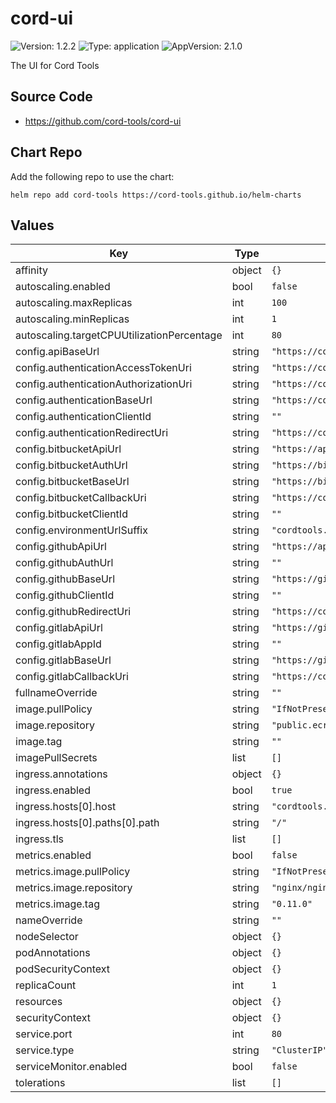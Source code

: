 # cord-ui

![Version: 1.2.2](https://img.shields.io/badge/Version-1.2.2-informational?style=flat-square) ![Type: application](https://img.shields.io/badge/Type-application-informational?style=flat-square) ![AppVersion: 2.1.0](https://img.shields.io/badge/AppVersion-2.1.0-informational?style=flat-square)

The UI for Cord Tools

## Source Code

* <https://github.com/cord-tools/cord-ui>

## Chart Repo

Add the following repo to use the chart:

```console
helm repo add cord-tools https://cord-tools.github.io/helm-charts
```

## Values

| Key | Type | Default | Description |
|-----|------|---------|-------------|
| affinity | object | `{}` |  |
| autoscaling.enabled | bool | `false` |  |
| autoscaling.maxReplicas | int | `100` |  |
| autoscaling.minReplicas | int | `1` |  |
| autoscaling.targetCPUUtilizationPercentage | int | `80` |  |
| config.apiBaseUrl | string | `"https://cordtools.local"` |  |
| config.authenticationAccessTokenUri | string | `"https://cordtools.local/oauth/token"` |  |
| config.authenticationAuthorizationUri | string | `"https://cordtools.local/oauth/authorize"` |  |
| config.authenticationBaseUrl | string | `"https://cordtools.local"` |  |
| config.authenticationClientId | string | `""` |  |
| config.authenticationRedirectUri | string | `"https://cordtools.local/login"` |  |
| config.bitbucketApiUrl | string | `"https://api.bitbucket.org/2.0"` |  |
| config.bitbucketAuthUrl | string | `"https://bitbucket.org/site/oauth2/authorize"` |  |
| config.bitbucketBaseUrl | string | `"https://bitbucket.org"` |  |
| config.bitbucketCallbackUri | string | `"https://cordtools.local/bitbucket/callback"` |  |
| config.bitbucketClientId | string | `""` |  |
| config.environmentUrlSuffix | string | `"cordtools.local"` |  |
| config.githubApiUrl | string | `"https://api.github.com"` |  |
| config.githubAuthUrl | string | `""` |  |
| config.githubBaseUrl | string | `"https://github.com"` |  |
| config.githubClientId | string | `""` |  |
| config.githubRedirectUri | string | `"https://cordtools.local/github/callback"` |  |
| config.gitlabApiUrl | string | `"https://gitlab.com/oauth/authorize"` |  |
| config.gitlabAppId | string | `""` |  |
| config.gitlabBaseUrl | string | `"https://gitlab.com"` |  |
| config.gitlabCallbackUri | string | `"https://cordtools.local/gitlab/callback"` |  |
| fullnameOverride | string | `""` |  |
| image.pullPolicy | string | `"IfNotPresent"` |  |
| image.repository | string | `"public.ecr.aws/cord-tools/cord-ui"` |  |
| image.tag | string | `""` |  |
| imagePullSecrets | list | `[]` |  |
| ingress.annotations | object | `{}` |  |
| ingress.enabled | bool | `true` |  |
| ingress.hosts[0].host | string | `"cordtools.local"` |  |
| ingress.hosts[0].paths[0].path | string | `"/"` |  |
| ingress.tls | list | `[]` |  |
| metrics.enabled | bool | `false` |  |
| metrics.image.pullPolicy | string | `"IfNotPresent"` |  |
| metrics.image.repository | string | `"nginx/nginx-prometheus-exporter"` |  |
| metrics.image.tag | string | `"0.11.0"` |  |
| nameOverride | string | `""` |  |
| nodeSelector | object | `{}` |  |
| podAnnotations | object | `{}` |  |
| podSecurityContext | object | `{}` |  |
| replicaCount | int | `1` |  |
| resources | object | `{}` |  |
| securityContext | object | `{}` |  |
| service.port | int | `80` |  |
| service.type | string | `"ClusterIP"` |  |
| serviceMonitor.enabled | bool | `false` |  |
| tolerations | list | `[]` |  |
